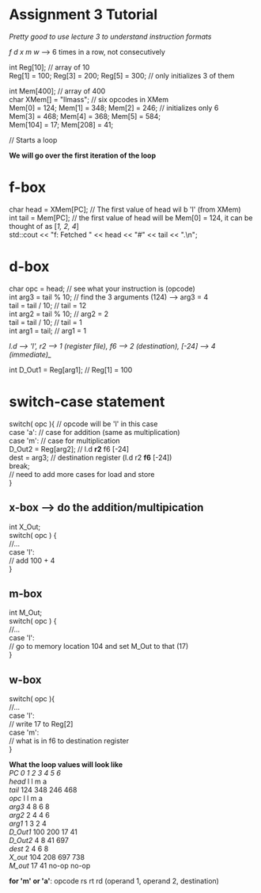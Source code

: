 # Assignment 3 Tutorial  
  
*Pretty good to use lecture 3 to understand instruction formats*  
  
*f d x m w* --> 6 times in a row, not consecutively  
  
int Reg[10];                              // array of 10  
Reg[1] = 100; Reg[3] = 200; Reg[5] = 300; // only initializes 3 of them  
  
int  Mem[400];                            // array of 400  
char XMem[] = "llmass";                   // six opcodes in XMem  
Mem[0] = 124; Mem[1] = 348; Mem[2] = 246; // initializes only 6  
Mem[3] = 468; Mem[4] = 368; Mem[5] = 584;  
Mem[104] = 17; Mem[208] = 41;  
  
// Starts a loop  
  
__We will go over the first iteration of the loop__
  
# f-box  
char head = XMem[PC];   // The first value of head wil b 'l' (from XMem)  
int  tail = Mem[PC];    // the first value of head will be Mem[0] = 124, it can be thought of as [_1, 2, 4_]  
std::cout << "f: Fetched " << head << "#" << tail << ".\n";  
  
# d-box  
char opc = head;                        // see what your instruction is (opcode)  
int arg3 = tail % 10;                   // find the 3 arguments (124) --> arg3 = 4  
tail = tail / 10;                       // tail = 12  
int arg2 = tail % 10;                   // arg2 = 2  
tail = tail / 10;                       // tail = 1  
int arg1 = tail;                        // arg1 = 1  
  
*l.d --> 'l',   r2 --> 1 (register file),  f6 --> 2 (destination),  [-24] --> 4 (immediate)_*  
  
int D_Out1 = Reg[arg1];                 // Reg[1] = 100  
  
# switch-case statement  
switch( opc ){                          // opcode will be 'l' in this case  
    case 'a':                           // case for addition (same as multiplication)  
    case 'm':                           // case for multiplication  
        D_Out2 = Reg[arg2];             // l.d    __r2__  f6  [-24]  
        dest = arg3;                    // destination register (l.d    r2  __f6__  [-24])  
        break;  
    // need to add more cases for load and store  
}  
  
## x-box --> do the addition/multipication  
int X_Out;  
switch( opc ) {  
    //...  
    case 'l':  
        // add 100 + 4  
}  
  
## m-box  
int M_Out;  
switch( opc ) {  
    //...  
    case 'l':  
        // go to memory location 104 and set M_Out to that (17)  
}  
  
## w-box  
switch( opc ){  
    //...  
    case 'l':  
        // write 17 to Reg[2]  
    case 'm':  
        // what is in f6 to destination register  
}  
  
__What the loop values will look like__  <br>
_PC      0      1       2       3       4       5      6_  <br>
_head_    l     l       m       a <br>
_tail_    124   348     246     468 <br>
_opc_     l     l       m       a <br>
_arg3_    4     8       6       8 <br>
_arg2_    2     4       4       6 <br>
_arg1_    1     3       2       4 <br>
_D_Out1_  100   200     17      41 <br>
_D_Out2_  4     8       41      697 <br>
_dest_    2     4       6       8 <br>
_X_out_   104   208     697     738 <br>
_M_out_   17    41      no-op   no-op <br>


__for 'm' or 'a'__: opcode rs rt rd (operand 1, operand 2, destination) <br>
